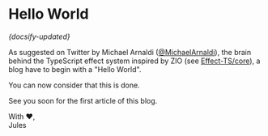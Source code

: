 # Hello World

*{docsify-updated}*

As suggested on Twitter by Michael Arnaldi ([@MichaelArnaldi](https://twitter.com/MichaelArnaldi)), the brain behind the TypeScript effect system inspired by ZIO (see [Effect-TS/core](https://github.com/Effect-TS/core)), a blog have to begin with a "Hello World".

You can now consider that this is done.

See you soon for the first article of this blog.


With ❤️,   
Jules



